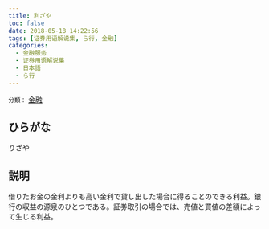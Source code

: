```yaml
---
title: 利ざや
toc: false
date: 2018-05-18 14:22:56
tags: [证券用语解说集, ら行, 金融]
categories:
  - 金融服务
  - 证券用语解说集
  - 日本語
  - ら行
---
```


`分類：` [金融](/tags/金融/)

## ひらがな

りざや

## 説明

借りたお金の金利よりも高い金利で貸し出した場合に得ることのできる利益。銀行の収益の源泉のひとつである。証券取引の場合では、売値と買値の差額によって生じる利益。
